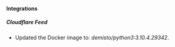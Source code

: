 #### Integrations
##### Cloudflare Feed
- Updated the Docker image to: *demisto/python3:3.10.4.29342*.
